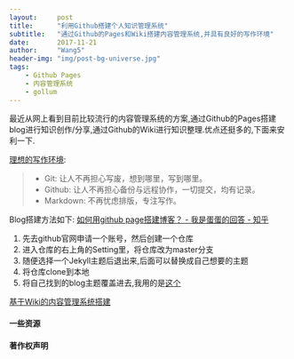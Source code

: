```yaml
---
layout:     post
title:      "利用Github搭建个人知识管理系统"
subtitle:   "通过Github的Pages和Wiki搭建内容管理系统,并具有良好的写作环境"
date:       2017-11-21
author:     "Wang5"
header-img: "img/post-bg-universe.jpg"
tags:
    - Github Pages
    - 内容管理系统
    - gollum
---
```


最近从网上看到目前比较流行的内容管理系统的方案,通过Github的Pages搭建blog进行知识创作/分享,通过Github的Wiki进行知识整理.优点还挺多的,下面来安利一下.

[理想的写作环境](http://www.yangzhiping.com/tech/writing-space.html):
> - Git: 让人不再担心写废，想到哪里，写到哪里。
> - Github: 让人不再担心备份与远程协作，一切提交，均有记录。
> - Markdown: 不再忧虑排版，专注写作。

Blog搭建方法如下:
[如何用github page搭建博客？ - 我是蛋蛋的回答 - 知乎](https://www.zhihu.com/question/59088760/answer/161640592)

1. 先去github官网申请一个账号，然后创建一个仓库
2. 进入仓库的右上角的Setting里，将仓库改为master分支
3. 随便选择一个Jekyll主题后退出来,后面可以替换成自己想要的主题
4. 将仓库clone到本地
5. 将自己找到的blog主题覆盖进去,我用的是[这个](https://github.com/Huxpro/huxblog-boilerplate)

[基于Wiki的内容管理系统搭建](http://www.yangzhiping.com/tech/gollum.html)

#### 一些资源





#### 著作权声明
